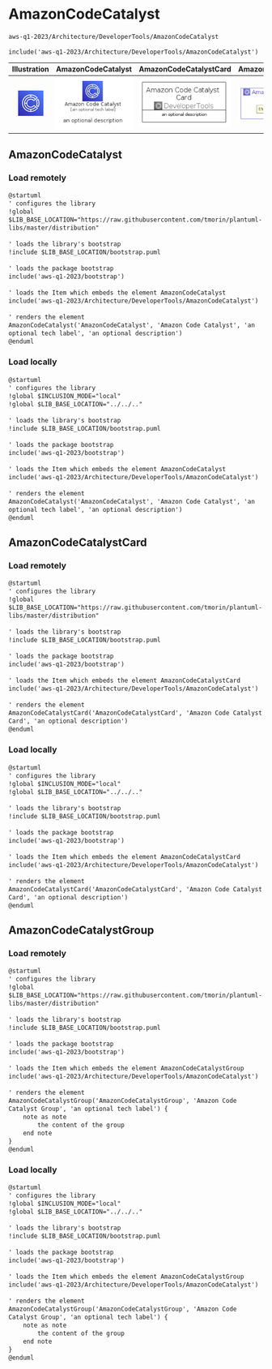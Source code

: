 # AmazonCodeCatalyst


```text
aws-q1-2023/Architecture/DeveloperTools/AmazonCodeCatalyst
```

```text
include('aws-q1-2023/Architecture/DeveloperTools/AmazonCodeCatalyst')
```



| Illustration | AmazonCodeCatalyst | AmazonCodeCatalystCard | AmazonCodeCatalystGroup |
| :---: | :---: | :---: | :---: |
| ![illustration for Illustration](../../../aws-q1-2023/Architecture/DeveloperTools/AmazonCodeCatalyst.png) | ![illustration for AmazonCodeCatalyst](../../../aws-q1-2023/Architecture/DeveloperTools/AmazonCodeCatalyst.Local.png) | ![illustration for AmazonCodeCatalystCard](../../../aws-q1-2023/Architecture/DeveloperTools/AmazonCodeCatalystCard.Local.png) | ![illustration for AmazonCodeCatalystGroup](../../../aws-q1-2023/Architecture/DeveloperTools/AmazonCodeCatalystGroup.Local.png) |




## AmazonCodeCatalyst

### Load remotely
```plantuml
@startuml
' configures the library
!global $LIB_BASE_LOCATION="https://raw.githubusercontent.com/tmorin/plantuml-libs/master/distribution"

' loads the library's bootstrap
!include $LIB_BASE_LOCATION/bootstrap.puml

' loads the package bootstrap
include('aws-q1-2023/bootstrap')

' loads the Item which embeds the element AmazonCodeCatalyst
include('aws-q1-2023/Architecture/DeveloperTools/AmazonCodeCatalyst')

' renders the element
AmazonCodeCatalyst('AmazonCodeCatalyst', 'Amazon Code Catalyst', 'an optional tech label', 'an optional description')
@enduml
```

### Load locally
```plantuml
@startuml
' configures the library
!global $INCLUSION_MODE="local"
!global $LIB_BASE_LOCATION="../../.."

' loads the library's bootstrap
!include $LIB_BASE_LOCATION/bootstrap.puml

' loads the package bootstrap
include('aws-q1-2023/bootstrap')

' loads the Item which embeds the element AmazonCodeCatalyst
include('aws-q1-2023/Architecture/DeveloperTools/AmazonCodeCatalyst')

' renders the element
AmazonCodeCatalyst('AmazonCodeCatalyst', 'Amazon Code Catalyst', 'an optional tech label', 'an optional description')
@enduml
```

## AmazonCodeCatalystCard

### Load remotely
```plantuml
@startuml
' configures the library
!global $LIB_BASE_LOCATION="https://raw.githubusercontent.com/tmorin/plantuml-libs/master/distribution"

' loads the library's bootstrap
!include $LIB_BASE_LOCATION/bootstrap.puml

' loads the package bootstrap
include('aws-q1-2023/bootstrap')

' loads the Item which embeds the element AmazonCodeCatalystCard
include('aws-q1-2023/Architecture/DeveloperTools/AmazonCodeCatalyst')

' renders the element
AmazonCodeCatalystCard('AmazonCodeCatalystCard', 'Amazon Code Catalyst Card', 'an optional description')
@enduml
```

### Load locally
```plantuml
@startuml
' configures the library
!global $INCLUSION_MODE="local"
!global $LIB_BASE_LOCATION="../../.."

' loads the library's bootstrap
!include $LIB_BASE_LOCATION/bootstrap.puml

' loads the package bootstrap
include('aws-q1-2023/bootstrap')

' loads the Item which embeds the element AmazonCodeCatalystCard
include('aws-q1-2023/Architecture/DeveloperTools/AmazonCodeCatalyst')

' renders the element
AmazonCodeCatalystCard('AmazonCodeCatalystCard', 'Amazon Code Catalyst Card', 'an optional description')
@enduml
```

## AmazonCodeCatalystGroup

### Load remotely
```plantuml
@startuml
' configures the library
!global $LIB_BASE_LOCATION="https://raw.githubusercontent.com/tmorin/plantuml-libs/master/distribution"

' loads the library's bootstrap
!include $LIB_BASE_LOCATION/bootstrap.puml

' loads the package bootstrap
include('aws-q1-2023/bootstrap')

' loads the Item which embeds the element AmazonCodeCatalystGroup
include('aws-q1-2023/Architecture/DeveloperTools/AmazonCodeCatalyst')

' renders the element
AmazonCodeCatalystGroup('AmazonCodeCatalystGroup', 'Amazon Code Catalyst Group', 'an optional tech label') {
    note as note
        the content of the group
    end note
}
@enduml
```

### Load locally
```plantuml
@startuml
' configures the library
!global $INCLUSION_MODE="local"
!global $LIB_BASE_LOCATION="../../.."

' loads the library's bootstrap
!include $LIB_BASE_LOCATION/bootstrap.puml

' loads the package bootstrap
include('aws-q1-2023/bootstrap')

' loads the Item which embeds the element AmazonCodeCatalystGroup
include('aws-q1-2023/Architecture/DeveloperTools/AmazonCodeCatalyst')

' renders the element
AmazonCodeCatalystGroup('AmazonCodeCatalystGroup', 'Amazon Code Catalyst Group', 'an optional tech label') {
    note as note
        the content of the group
    end note
}
@enduml
```

